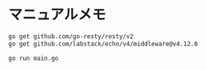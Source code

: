 # マニュアルメモ

```bash
go get github.com/go-resty/resty/v2
go get github.com/labstack/echo/v4/middleware@v4.12.0

go run main.go
```